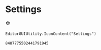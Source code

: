 # Settings
![](/img/Settings.png)

``` CSharp
EditorGUIUtility.IconContent("Settings")
```
```
8487775502441791945
```

